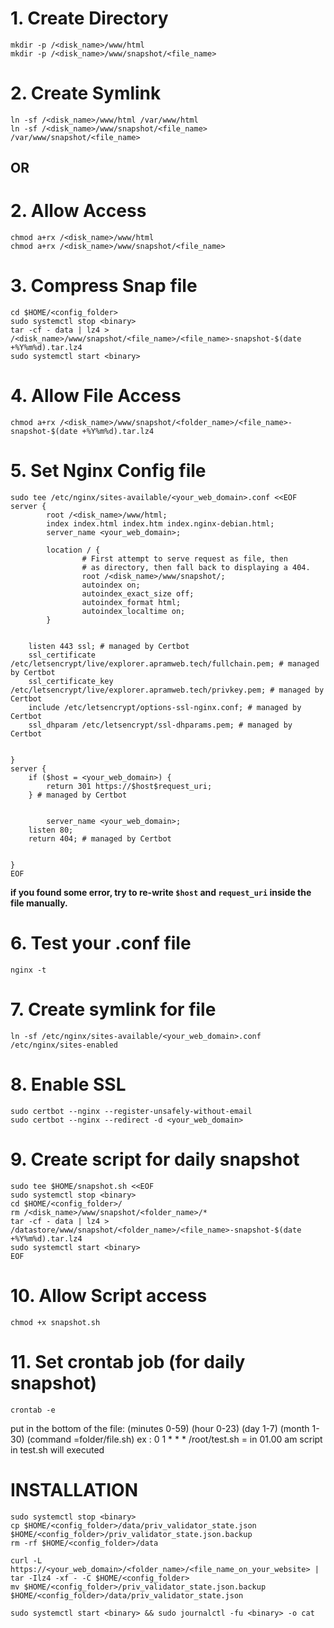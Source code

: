 # 1. Create Directory
```
mkdir -p /<disk_name>/www/html
mkdir -p /<disk_name>/www/snapshot/<file_name>
```

# 2. Create Symlink
```
ln -sf /<disk_name>/www/html /var/www/html
ln -sf /<disk_name>/www/snapshot/<file_name> /var/www/snapshot/<file_name>
```

## OR

# 2. Allow Access
```
chmod a+rx /<disk_name>/www/html
chmod a+rx /<disk_name>/www/snapshot/<file_name>
```

# 3. Compress Snap file
```
cd $HOME/<config_folder>
sudo systemctl stop <binary>
tar -cf - data | lz4 > /<disk_name>/www/snapshot/<file_name>/<file_name>-snapshot-$(date +%Y%m%d).tar.lz4
sudo systemctl start <binary>
```

# 4. Allow File Access
```
chmod a+rx /<disk_name>/www/snapshot/<folder_name>/<file_name>-snapshot-$(date +%Y%m%d).tar.lz4
```

# 5. Set Nginx Config file
```
sudo tee /etc/nginx/sites-available/<your_web_domain>.conf <<EOF
server {
        root /<disk_name>/www/html;
        index index.html index.htm index.nginx-debian.html;
        server_name <your_web_domain>;

        location / {
                # First attempt to serve request as file, then
                # as directory, then fall back to displaying a 404.
                root /<disk_name>/www/snapshot/;
                autoindex on;
                autoindex_exact_size off;
                autoindex_format html;
                autoindex_localtime on;
        }


    listen 443 ssl; # managed by Certbot
    ssl_certificate /etc/letsencrypt/live/explorer.apramweb.tech/fullchain.pem; # managed by Certbot
    ssl_certificate_key /etc/letsencrypt/live/explorer.apramweb.tech/privkey.pem; # managed by Certbot
    include /etc/letsencrypt/options-ssl-nginx.conf; # managed by Certbot
    ssl_dhparam /etc/letsencrypt/ssl-dhparams.pem; # managed by Certbot


}
server {
    if ($host = <your_web_domain>) {
        return 301 https://$host$request_uri;
    } # managed by Certbot


        server_name <your_web_domain>;
    listen 80;
    return 404; # managed by Certbot


}
EOF
```

**if you found some error, try to re-write `$host` and `request_uri` inside the file manually.**

# 6. Test your .conf file
```
nginx -t
```

# 7. Create symlink for file
```
ln -sf /etc/nginx/sites-available/<your_web_domain>.conf /etc/nginx/sites-enabled
```

# 8. Enable SSL
```
sudo certbot --nginx --register-unsafely-without-email
sudo certbot --nginx --redirect -d <your_web_domain>
```

# 9. Create script for daily snapshot
```
sudo tee $HOME/snapshot.sh <<EOF
sudo systemctl stop <binary>
cd $HOME/<config_folder>/
rm /<disk_name>/www/snapshot/<folder_name>/*
tar -cf - data | lz4 > /datastore/www/snapshot/<folder_name>/<file_name>-snapshot-$(date +%Y%m%d).tar.lz4
sudo systemctl start <binary>
EOF
```

# 10. Allow Script access
```
chmod +x snapshot.sh
```

# 11. Set crontab job (for daily snapshot)
```
crontab -e
```

put in the bottom of the file:
(minutes 0-59) (hour 0-23) (day 1-7) (month 1-30) (command =folder/file.sh)
ex : 0 1 * * * /root/test.sh = in 01.00 am script in test.sh will executed


# INSTALLATION
```
sudo systemctl stop <binary>
cp $HOME/<config_folder>/data/priv_validator_state.json $HOME/<config_folder>/priv_validator_state.json.backup
rm -rf $HOME/<config_folder>/data

curl -L https://<your_web_domain>/<folder_name>/<file_name_on_your_website> | tar -Ilz4 -xf - -C $HOME/<config_folder>
mv $HOME/<config_folder>/priv_validator_state.json.backup $HOME/<config_folder>/data/priv_validator_state.json

sudo systemctl start <binary> && sudo journalctl -fu <binary> -o cat
```
